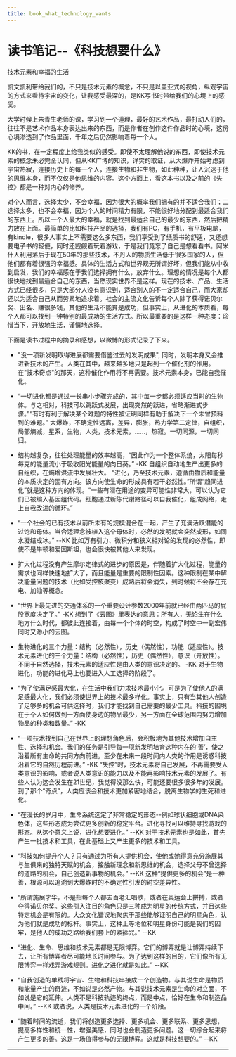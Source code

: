```yaml
---
title: book_what_technology_wants
---
```


<head>
<link rel='stylesheet' href='/style/github2.css'/>
<meta http-equiv="Content-Type" content="text/html; charset=utf-8" />
</head>

读书笔记--《科技想要什么》
======================

技术元素和幸福的生活

凯文凯利带给我们的，不只是技术元素的概念，不只是以盖亚式的视角，纵观宇宙的方式来看待宇宙的变化，让我感受最深的，是KK写书时带给我们的心境上的感受。

大学时候上朱青生老师的课，学习到一个道理，最好的艺术作品，最打动人们的，往往不是艺术作品本身表达出来的东西，而是作者在创作这件作品时的心境，这份心境渗透到了作品里面，千年之后仍然影响着每一个人。

KK的书，在一定程度上给我类似的感受。即使不太理解他说的东西，即使技术元素的概念未必完全认同，但从KK广博的知识，详实的取证，从大爆炸开始考虑到宇宙热寂，连接历史上的每一个人，连接生物和非生物，如此种种，让人沉迷于他的思维本身，而不仅仅是他思维的内容。这个方面上，看这本书以及之前的《失控》都是一种对内心的修养。

对个人而言，选择太少，不会幸福，因为很大的概率我们拥有的并不适合我们；二选择太多，也不会幸福，因为个人的时间精力有限，不能很好地分配到最适合我们的东西上。所以一个人最大的幸福，就是找到最适合自己的最少的东西，然后把精力放在上面。最简单的比如科技产品的选择，我们有PC，有手机，有平板电脑，有kindle，很多人事实上不需要这么多东西，我们享受到了纸质书的舒适，又还想要电子书的轻便，同时还觊觎着玩着游戏，于是我们竟忘了自己是想看看书。阿米什人利用落后于现在50年的那些技术，不丹人的物质生活低于很多国家的人，但他们都有着很强的幸福感。具体的生活方式和世界观无所谓好坏，但我们能从中收到启发，我们的幸福感在于我们选择拥有什么，放弃什么。理想的情况是每个人都很快地找到最适合自己的东西，当然现实世界不是这样。现在的技术、产品、生活方式已经很多，只是大部分人没有意识到，适合别人的不一定适合自己，而大家却还以为适合自己从而劳累地追求着。社会的主流文化告诉每个人除了获得诺贝尔奖、出名、赚很多钱，其他的生活不能算是成功，但事实上，从进化的本质看，每个人都可以找到一钟特别的最成功的生活方式。所以最重要的是这样一种态度：珍惜当下，开放地生活，谨慎地选择。

下面是读书过程中的摘录和感想，以微博的形式记录了下来。

* "没一项新发明取得进展都需要借鉴过去的发明成果", 同时，发明本身又会推进新技术的产生。人类在其中，越来越多地只是起到一个催化剂的作用。在"技术奇点"的那天，这种催化作用将不再需要。技术元素本身，已能自我催化。

* “一切进化都是通过一长串小步骤完成的，其中每一步都必须适应当时的生物体。与之相对，科技可以跳跃式发展，出现突然的跃进，省略渐进式步骤。”“有时有利于解决某个难题的特性被证明同样有助于解决下一个未曾预料到的难题。”
大爆炸，不确定性远离，差异，膨胀，热力学第二定律，自组织，局部熵减，星系，生物，人类，技术元素，……，热寂。一切同源，一切同归。

* 结构越复杂，往往处理能量的效率越高，“因此作为一个整体系统，太阳每秒每克的能量流小于吸收阳光能量的向日葵。” -KK 自组织自动地生产出更多的自组织，在熵增洪流中发展壮大。
“进化，乃至技术元素，遵循由物质和能量的本质决定的固有方向。该方向使生命的形成具有若干必然性。”所谓“趋同进化”就是这种方向的体现。“一些有潜在用途的变异可能性非常大，可以认为它们已被编入基因组代码。细胞通过新陈代谢路径可以自我催化，组成网络，走上自我改进的循环。”

* “一个社会的已有技术以前所未有的规模混合在一起，产生了充满活跃潜能的过饱和母体。当合适理念被植入这个母体时，必然的发明就会突然成形，如同水凝结成冰。” --KK 比如万有引力、微积分和狭义相对论的发现的必然性，即使不是牛顿和爱因斯坦，也会很快被其他人来发现。

* 扩大化过程没有产生摩尔定律式的进步的原因是，伴随着扩大化过程，能量的需求也同样快速地扩大了，而且能量是重要的限制性因素。这种限制在某中解决能量问题的技术（比如受控核聚变）成熟后将会消失，到时候将不会存在充电、加油等概念。

* “世界上最先进的交通体系的一个重要设计参数2000年前就已经由两匹马的屁股宽度决定了。” -KK  想到了《云图》里表达的意思：所有人，无论生在什么地方什么时代，都彼此连接着，由每一个个体的时空，构成了时空中一副宏伟同时又渺小的云图。

* 生物进化的三个力量：结构（必然性），历史（偶然性），功能（适应性）。技术元素进化的三个力量：结构（必然性），历史（偶然性），意识（开放性）。不同于自然选择，技术元素的适应性是由人类的意识决定的。 -KK 对于生物进化，功能的进化马上也要进入人工选择的阶段了。

* “为了使满足感最大化，在生活中我们力求技术最小化。可是为了使他人的满足感最大化，我们必须使世界上的技术最多样化。事实上，只有当其他人创造了足够多的机会可供选择时，我们才能找到自己需要的最少工具。科技的困境在于个人如何做到一方面使身边的物品最少，另一方面在全球范围内努力增加物品的种类和数量。” -KK

* “一项技术找到自己在世界上的理想角色后，会积极地为其他技术增加自主性、选择和机会。我们的任务是引导每一项新发明培育这种内在的‘善’，使之沿着所有生命的共同方向前进。至少在未来一段时间内人类的作用是诱惑科技沿着它的自然历程前进。” -KK  “失控”时，技术元素将自己发展，不再需要受人类意识的影响，或者说人类意识的能力以及不能再影响技术元素的发展了。有些人认为这会发生在21世纪，我觉得没那么快，可能还要很多很多年的发展。到了那个“奇点”，人类应该会和技术更加紧密地结合，脱离生物学的生死和进化。

* “在漫长的岁月中，生命系统选定了非常稳定的形态--例如球状细胞或DNA染色体，这些形态成为尝试更多创新的稳定平台。进化寻找可以维持寻找游戏的形态。从这个意义上说，进化想要进化。” --KK  对于技术元素也是如此，首先产生一批技术和工具，在此基础上又产生更多的技术和工具。

* “科技如何提升个人？只有通过为所有人提供机会，使他或她得意充分施展其与生俱来的独特天赋的机会，接触新理念和新思维的机会，选择父母不曾选择的道路的机会，自己创造新事物的机会。” --KK 这种“提供更多的机会”是一种善，根源可以追溯到大爆炸时的不确定性引发的时空差异性。

* “所谓施展才华，不是指每个人都去百老汇唱歌，或者在奥运会上拼搏，或者夺得诺贝尔奖。这些引入注目的角色只是三种成为明星的传统方式，并且这些特定机会是有限的。大众文化错误地聚焦于那些能够证明自己的明星角色，认为他们就是成功的标杆。事实上，这种上等地位和明星身份可能是我们的囚牢，是他人的成功之路给我们套上的紧箍咒。” --KK

* “进化、生命、思维和技术元素都是无限博弈。它们的博弈就是让博弈持续下去，让所有博弈者尽可能地长时间参与。为了达到这样的目的，它们像所有无限博弈一样戏弄游戏规则。进化之进化就是如此。” --KK

* “自我创造的单线将宇宙、生物和科技串接成一个创造物。与其说生命是物质和能量产生的奇迹，不如说是必然产物。与其说技术元素是生命的对立面，不如说是它的延伸。人类不是科技轨迹的终点，而是中点，恰好在生命和制造品中间。” --KK 或者说，人类是技术元素进化的一个阶段。

* “随着时间的流逝，我们将创造更多选择、更多机会、更多联系、更多思想，提高多样性和统一性，增强美感，同时也会制造更多问题。这一切综合起来将产生更多的善。这是一场值得参与的无限博弈。这就是科技想要的。” --KK

----

<div id="disqus_thread"></div>
<script type="text/javascript">
/* * * CONFIGURATION VARIABLES: EDIT BEFORE PASTING INTO YOUR WEBPAGE * * */
    var disqus_shortname = 'gaopenghigh'; // required: replace example with your forum shortname

    /* * * DON'T EDIT BELOW THIS LINE * * */
    (function() {
        var dsq = document.createElement('script'); dsq.type = 'text/javascript'; dsq.async = true;
        dsq.src = '//' + disqus_shortname + '.disqus.com/embed.js';
        (document.getElementsByTagName('head')[0] || document.getElementsByTagName('body')[0]).appendChild(dsq);
    })();
</script>
<script>
  (function(i,s,o,g,r,a,m){i['GoogleAnalyticsObject']=r;i[r]=i[r]||function(){
  (i[r].q=i[r].q||[]).push(arguments)},i[r].l=1*new Date();a=s.createElement(o),
  m=s.getElementsByTagName(o)[0];a.async=1;a.src=g;m.parentNode.insertBefore(a,m)
  })(window,document,'script','//www.google-analytics.com/analytics.js','ga');

  ga('create', 'UA-40539766-1', 'github.com');
  ga('send', 'pageview');

</script>
